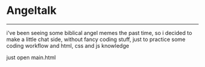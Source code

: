 # Angeltalk
___
i've been seeing some biblical angel memes the past time, so i decided to make
a little chat side, without fancy coding stuff, just to practice some coding
workflow and html, css and js knowledge

just open main.html